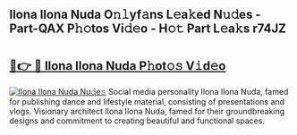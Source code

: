 ## Ilona Ilona Nuda O𝚗𝚕yf𝚊ns L𝚎a𝚔ed N𝚞𝚍es - Part-QAX P𝚑𝚘tos Vi𝚍𝚎o - H𝚘𝚝 Part L𝚎a𝚔s r74JZ

# <h2><a href="http://kfdj68.oniu.top/?m=Ilona+Ilona+Nuda">🔗👉 🔴 Ilona Ilona Nuda P𝚑ot𝚘𝚜 V𝚒d𝚎o</a></h2>

[![Ilona Ilona Nuda Nu𝚍e𝚜](https://i.imgur.com/0qMVB7G.gif)](http://kfdj68.oniu.top/?m=Ilona+Ilona+Nuda)
Social media personality Ilona Ilona Nuda, famed for publishing dance and lifestyle material, consisting of presentations and vlogs. Visionary architect Ilona Ilona Nuda, famed for their groundbreaking designs and commitment to creating beautiful and functional spaces.  
